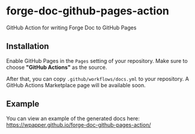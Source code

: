 # forge-doc-github-pages-action

GitHub Action for writing Forge Doc to GitHub Pages

## Installation

Enable GitHub Pages in the `Pages` setting of your repository. Make sure to choose **"GitHub Actions"** as the source.

After that, you can copy `.github/workflows/docs.yml` to your repository. A GitHub Actions Marketplace page will be available soon.

## Example

You can view an example of the generated docs here: https://wpapper.github.io/forge-doc-github-pages-action/
